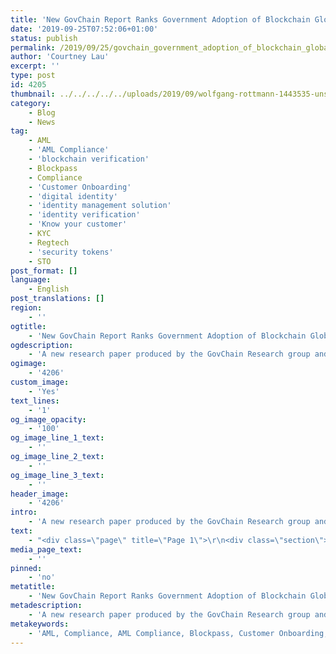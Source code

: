 ```yaml
---
title: 'New GovChain Report Ranks Government Adoption of Blockchain Globally'
date: '2019-09-25T07:52:06+01:00'
status: publish
permalink: /2019/09/25/govchain_government_adoption_of_blockchain_globally
author: 'Courtney Lau'
excerpt: ''
type: post
id: 4205
thumbnail: ../../../../../uploads/2019/09/wolfgang-rottmann-1443535-unsplash-150x150.jpg
category:
    - Blog
    - News
tag:
    - AML
    - 'AML Compliance'
    - 'blockchain verification'
    - Blockpass
    - Compliance
    - 'Customer Onboarding'
    - 'digital identity'
    - 'identity management solution'
    - 'identity verification'
    - 'Know your customer'
    - KYC
    - Regtech
    - 'security tokens'
    - STO
post_format: []
language:
    - English
post_translations: []
region:
    - ''
ogtitle:
    - 'New GovChain Report Ranks Government Adoption of Blockchain Globally'
ogdescription:
    - 'A new research paper produced by the GovChain Research group and launched today (25/9, 10am) at Blockchain Live in London ranks government adoption of blockchain and distributed ledger technology in over 20 jurisdictions worldwide. The analysis used a traffic light system where countries were ranked as Green (Adopters); Amber (Investigators); or Red (Sceptics) according to the “blockchain-friendliness” of their regulatory environment, as well as their level of blockchain adoption within the public sector.'
ogimage:
    - '4206'
custom_image:
    - 'Yes'
text_lines:
    - '1'
og_image_opacity:
    - '100'
og_image_line_1_text:
    - ''
og_image_line_2_text:
    - ''
og_image_line_3_text:
    - ''
header_image:
    - '4206'
intro:
    - 'A new research paper produced by the GovChain Research group and launched today (25/9, 10am) at Blockchain Live in London ranks government adoption of blockchain and distributed ledger technology in over 20 jurisdictions worldwide. The analysis used a traffic light system where countries were ranked as Green (Adopters); Amber (Investigators); or Red (Sceptics) according to the “blockchain-friendliness” of their regulatory environment, as well as their level of blockchain adoption within the public sector.'
text:
    - "<div class=\"page\" title=\"Page 1\">\r\n<div class=\"section\">\r\n<div class=\"layoutArea\">\r\n<div class=\"column\">\r\n\r\nCommenting on the report, GovChain co-founder, Helen Disney said: “This study came about as a result of not being able to find information that we were seeking ourselves. There was previously no single resource to find out the status of public sector implementation of blockchain by different nations. We spoke directly with the policymakers who had attempted to implement blockchain and find out what the key elements were that allowed them to make a change”.\r\n\r\nA core part of the research is its ability to compare jurisdictions, Lavan Thasarathakumar, GovChain co-founder, said: “ranking jurisdictions across the world was always going to be challenging but implementing a traffic light system allowed us to achieve this in a simple yet effective way. We judged each country on three key metrics: the propensity to change, legal certainty, and infrastructure. We then attributed a traffic light colour, based on their progress. This gives users an ‘at a glance’ reference point for how countries are progressing”.\r\n\r\nThe report may provide some welcome encouragement for policymakers with twelve nations ranked as Green having adopted policies that are ‘blockchain-friendly’ and have working examples of the technology in action; a further seven ranked as Amber (‘Investigators’); and only two ranked as sceptical Reds.\r\n\r\nFor countries wishing to achieve adopter status in future, the report identified five policy recommendations as a result of the trends seen in the research:\r\n<ul>\r\n \t<li>Carry out a cost/benefit analysis of upgrading public sector IT systems using blockchain/DLT</li>\r\n \t<li>Promote international and cross-border cooperation</li>\r\n \t<li>Establish sandboxes and innovation hubs</li>\r\n \t<li>Avoid premature termination of use cases</li>\r\n \t<li>Define public procurement criteria</li>\r\n</ul>\r\nTom Rodden, Chief Scientific Advisor at the UK’s Department for Digital, Culture, Media and Sport comments in his foreword: “This is a hugely informative and useful document for those who seek to make use of blockchains in the public sector”.\r\n<p style=\"text-align: center;\">-ENDS-</p>\r\nThe full research can be found at: ​<a href=\"https://govchain.world\">https://govchain.world</a>\r\n\r\nFor further information, interviews or comments, please contact ​info@govchain.world​.\r\n\r\nGovChain is a non-profit research group supported by a group of companies including ​<a href=\"https://unblockedevents.com/\">Unblocked Events</a>​, <a href=\"https://www.qad.re/\">Qadre</a>​ and ​<a href=\"https://www.blockpass.org\">Blockpass​</a>.\r\n\r\n</div>\r\n</div>\r\n</div>\r\n</div>"
media_page_text:
    - ''
pinned:
    - 'no'
metatitle:
    - 'New GovChain Report Ranks Government Adoption of Blockchain Globally'
metadescription:
    - 'A new research paper produced by the GovChain Research group and launched today (25/9, 10am) at Blockchain Live in London ranks government adoption of blockchain and distributed ledger technology in over 20 jurisdictions worldwide. The analysis used a traffic light system where countries were ranked as Green (Adopters); Amber (Investigators); or Red (Sceptics) according to the “blockchain-friendliness” of their regulatory environment, as well as their level of blockchain adoption within the public sector.'
metakeywords:
    - 'AML, Compliance, AML Compliance, Blockpass, Customer Onboarding, Digital identity, identity management solution, Identity Verification, Know your customer, KYC, regtech ,security tokens, sto, blockchain verification, blockchain, regulations, eKYC, digital KYC, best KYC, seamless KYC, simple KYC'
---
```

<!DOCTYPE html PUBLIC "-//W3C//DTD HTML 4.0 Transitional//EN" "http://www.w3.org/TR/REC-html40/loose.dtd">
<?xml encoding="UTF-8">

